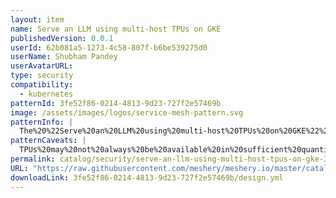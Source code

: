 ```yaml
---
layout: item
name: Serve an LLM using multi-host TPUs on GKE
publishedVersion: 0.0.1
userId: 62b081a5-1273-4c58-807f-b6be539275d0
userName: Shubham Pandey
userAvatarURL:
type: security
compatibility:
  - kubernetes
patternId: 3fe52f86-0214-4813-9d23-727f2e57469b
image: /assets/images/logos/service-mesh-pattern.svg
patternInfo: |
  The%20%22Serve%20an%20LLM%20using%20multi-host%20TPUs%20on%20GKE%22%20design%20in%20Meshmap%20details%20the%20configuration%20and%20deployment%20of%20a%20Language%20Model%20(LLM)%20service%20on%20Google%20Kubernetes%20Engine%20(GKE)%20utilizing%20multi-host%20Tensor%20Processing%20Units%20(TPUs).%20%0A%0AThis%20design%20leverages%20the%20high-performance%20computing%20capabilities%20of%20TPUs%20to%20enhance%20the%20inference%20speed%20and%20efficiency%20of%20the%20language%20model.%20Key%20aspects%20of%20this%20design%20include%20setting%20up%20Kubernetes%20pods%20with%20TPU%20node%20affinity%20to%20ensure%20the%20LLM%20workloads%20are%20scheduled%20on%20nodes%20equipped%20with%20TPUs.%20%0A%0AConfiguration%20includes%20defining%20resource%20limits%20and%20requests%20to%20optimize%20TPU%20utilization%20and%20ensure%20stable%20performance%20under%20varying%20workloads.%20Integration%20with%20Google%20Cloud's%20TPU%20provisioning%20and%20monitoring%20tools%20enables%20automated%20scaling%20and%20efficient%20management%20of%20TPUs%20based%20on%20demand.%20Security%20measures%2C%20such%20as%20role-based%20access%20controls%20and%20encryption%2C%20are%20implemented%20to%20safeguard%20data%20processed%20by%20the%20LLM.
patternCaveats: |
  TPUs%20may%20not%20always%20be%20available%20in%20sufficient%20quantities%20or%20sizes%20based%20on%20demand.%20This%20can%20lead%20to%20scalability%20challenges%20or%20delays%20in%20provisioning%20resources%20for%20LLM%20inference%20tasks.
permalink: catalog/security/serve-an-llm-using-multi-host-tpus-on-gke-3fe52f86-0214-4813-9d23-727f2e57469b.html
URL: "https://raw.githubusercontent.com/meshery/meshery.io/master/catalog/3fe52f86-0214-4813-9d23-727f2e57469b/0.0.1/design.yml"
downloadLink: 3fe52f86-0214-4813-9d23-727f2e57469b/design.yml
---
```

